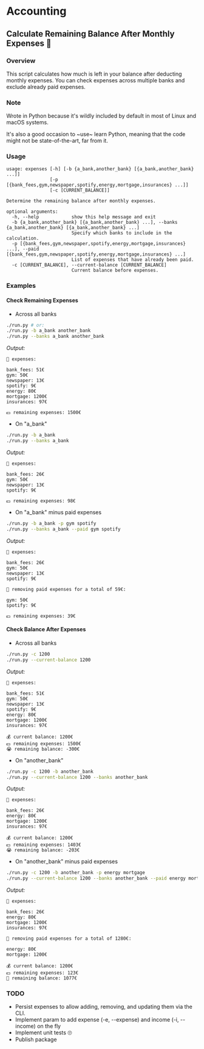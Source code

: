 # Accounting

## Calculate Remaining Balance After Monthly Expenses 💸

### Overview

This script calculates how much is left in your balance after deducting monthly expenses. You can check expenses across multiple banks and exclude already paid expenses.

### Note

Wrote in Python because it's wildly included by default in most of Linux and macOS systems.

It's also a good occasion to ~use~ learn Python, meaning that the code might not be state-of-the-art, far from it.

### Usage

```
usage: expenses [-h] [-b {a_bank,another_bank} [{a_bank,another_bank} ...]]
                [-p [{bank_fees,gym,newspaper,spotify,energy,mortgage,insurances} ...]]
                [-c [CURRENT_BALANCE]]

Determine the remaining balance after monthly expenses.

optional arguments:
  -h, --help            show this help message and exit
  -b {a_bank,another_bank} [{a_bank,another_bank} ...], --banks {a_bank,another_bank} [{a_bank,another_bank} ...]
                        Specify which banks to include in the calculation.
  -p [{bank_fees,gym,newspaper,spotify,energy,mortgage,insurances} ...], --paid [{bank_fees,gym,newspaper,spotify,energy,mortgage,insurances} ...]
                        List of expenses that have already been paid.
  -c [CURRENT_BALANCE], --current-balance [CURRENT_BALANCE]
                        Current balance before expenses.
```

### Examples

#### Check Remaining Expenses

- Across all banks

```sh
./run.py # or:
./run.py -b a_bank another_bank
./run.py --banks a_bank another_bank
```

_Output:_

```
🏦 expenses:

bank_fees: 51€
gym: 50€
newspaper: 13€
spotify: 9€
energy: 80€
mortgage: 1200€
insurances: 97€

💵 remaining expenses: 1500€
```

- On "a_bank"

```sh
./run.py -b a_bank
./run.py --banks a_bank
```

_Output:_

```
🏦 expenses:

bank_fees: 26€
gym: 50€
newspaper: 13€
spotify: 9€

💵 remaining expenses: 98€
```

- On "a_bank" minus paid expenses

```sh
./run.py -b a_bank -p gym spotify
./run.py --banks a_bank --paid gym spotify
```

_Output:_

```
🏦 expenses:

bank_fees: 26€
gym: 50€
newspaper: 13€
spotify: 9€

💸 removing paid expenses for a total of 59€:

gym: 50€
spotify: 9€

💵 remaining expenses: 39€
```

#### Check Balance After Expenses

- Across all banks

```sh
./run.py -c 1200
./run.py --current-balance 1200
```

_Output:_

```
🏦 expenses:

bank_fees: 51€
gym: 50€
newspaper: 13€
spotify: 9€
energy: 80€
mortgage: 1200€
insurances: 97€

💰 current balance: 1200€
💵 remaining expenses: 1500€
😭 remaining balance: -300€
```

- On "another_bank"

```sh
./run.py -c 1200 -b another_bank
./run.py --current-balance 1200 --banks another_bank
```

_Output:_

```
🏦 expenses:

bank_fees: 26€
energy: 80€
mortgage: 1200€
insurances: 97€

💰 current balance: 1200€
💵 remaining expenses: 1403€
😭 remaining balance: -203€
```

- On "another_bank" minus paid expenses

```sh
./run.py -c 1200 -b another_bank -p energy mortgage
./run.py --current-balance 1200 --banks another_bank --paid energy mortgage
```

_Output:_

```
🏦 expenses:

bank_fees: 26€
energy: 80€
mortgage: 1200€
insurances: 97€

💸 removing paid expenses for a total of 1280€:

energy: 80€
mortgage: 1200€

💰 current balance: 1200€
💵 remaining expenses: 123€
🤑 remaining balance: 1077€
```

### TODO

- Persist expenses to allow adding, removing, and updating them via the CLI.
- Implement param to add expense (-e, --expense) and income (-i, --income) on the fly
- Implement unit tests 🙄
- Publish package
